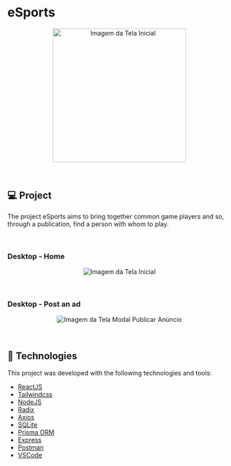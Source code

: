 # eSports

<p align="center">
    <img alt="Imagem da Tela Inicial" width="300" title="Tela Inicial" 
    src="https://i.imgur.com/ylg2yEb.png" />
</p>
<br>

## 💻 Project

The project eSports  aims to bring together common game players and so, through a publication, find a person with whom to play.

<br>

### Desktop - Home

<p align="center">
    <img alt="Imagem da Tela Inicial" title="Tela Inicial" 
    src="https://i.imgur.com/4LJOceR.png" />
</p>

<br>

### Desktop - Post an ad

<p align="center">
    <img alt="Imagem da Tela Modal Publicar Anúncio" title="Imagem da Tela Modal Publicar Anúncio"
    src="https://i.imgur.com/1XvVmKv.png" />
</p>

<br>

## 🚀 Technologies

This project was developed with the following technologies and tools:

- [ReactJS](https://pt-br.reactjs.org/)
- [Tailwindcss](https://tailwindcss.com/)
- [NodeJS](https://nodejs.org/en/)
- [Radix](https://www.radix-ui.com/)
- [Axios](https://axios-http.com/ptbr/docs/intro)
- [SQLite](https://www.sqlite.org/index.html)
- [Prisma ORM](https://www.prisma.io/)
- [Express](http://expressjs.com/pt-br/)
- [Postman](https://www.postman.com/)
- [VSCode](https://code.visualstudio.com/https://aws.amazon.com/pt/s3)

<br>
